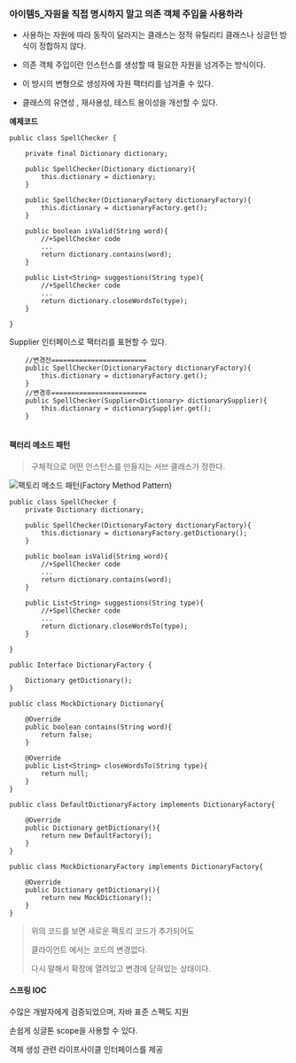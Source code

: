 
### 아이템5_자원을 직접 명시하지 말고 의존 객체 주입을 사용하라

- 사용하는 자원에 따라 동작이 달라지는 클래스는 정적 유틸리티 클래스나 싱글턴 방식이 정합하지 않다.
- 의존 객체 주입이란 인스턴스를 생성할 때 필요한 자원을 넘겨주는 방식이다.
- 이 방시의 변형으로 생성자에 자원 팩터리를 넘겨줄 수 있다.

- 클래스의 유연성 , 재사용성, 테스트 용이성을 개선할 수 있다.



**예제코드**

```
public class SpellChecker {
	
	private final Dictionary dictionary;
	
	public SpellChecker(Dictionary dictionary){
		this.dictionary = dictionary;
	}
	
	public SpellChecker(DictionaryFactory dictionaryFactory){
		this.dictionary = dictionaryFactory.get();
	}
	
	public boolean isValid(String word){
		//+SpellChecker code
		...
		return dictionary.contains(word);
	}
	
	public List<String> suggestions(String type){
		//+SpellChecker code
		...
		return dictionary.closeWordsTo(type);
	}
	
}
```





Supplier<T> 인터페이스로 팩터리를 표현할 수 있다.

```
	//변경전========================
	public SpellChecker(DictionaryFactory dictionaryFactory){
		this.dictionary = dictionaryFactory.get();
	}
	//변경후========================
	public SpellChecker(Supplier<Dictionary> dictionarySupplier){
		this.dictionary = dictionarySupplier.get();
	}
	
```



#### **팩터리 메소드 패턴**

> 구체적으로 어떤 인스턴스를 만들지는 서브 클래스가 정한다.

![팩토리 메소드 패턴(Factory Method Pattern)](https://t1.daumcdn.net/cfile/tistory/9999D8385BE5725009)



```
public class SpellChecker {
	private Dictionary dictionary;
	
	public SpellChecker(DictionaryFactory dictionaryFactory){
		this.dictionary = dictionaryFactory.getDictionary();
	}
	
	public boolean isValid(String word){
		//+SpellChecker code
		...
		return dictionary.contains(word);
	}
	
	public List<String> suggestions(String type){
		//+SpellChecker code
		...
		return dictionary.closeWordsTo(type);
	}

}
```



```
public Interface DictionaryFactory {

	Dictionary getDictionary();
}
```

```
public class MockDictionary Dictionary{

	@Override
	public boolean contains(String word){
		return false;
	}
	
	@Override
	public List<String> closeWordsTo(String type){
		return null;
	}
}
```



```
public class DefaultDictionaryFactory implements DictionaryFactory{

	@Override
	public Dictionary getDictionary(){
		return new DefaultFactory();
	}
}
```



```
public class MockDictionaryFactory implements DictionaryFactory{

	@Override
	public Dictionary getDictionary(){
		return new MockDictionary();
	}
}
```



> 위의 코드를 보면 새로운 팩토리 코드가 추가되어도 
>
> 클라이언트 에서는 코드의 변경없다.
>
> 다시 말해서 확장에 열려있고 변경에 닫혀있는 상태이다.



#### 스프링 IOC

수많은 개발자에게 검증되었으며, 자바 표준 스펙도 지원

손쉽게 싱글톤 scope을 사용할 수 있다.

객체 생성 관련 라이프사이클 인터페이스를 제공
